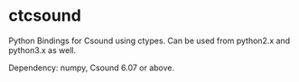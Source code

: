 # ctcsound
Python Bindings for Csound using ctypes. Can be used from python2.x and python3.x as well.

Dependency: numpy, Csound 6.07 or above.
